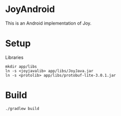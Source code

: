 JoyAndroid
==========

This is an Android implementation of Joy.

Setup
=====
Libraries

    mkdir app/libs
    ln -s <joyjavalib> app/libs/JoyJava.jar
    ln -s <protolib> app/libs/protobuf-lite-3.0.1.jar

Build
=====

    ./gradlew build
